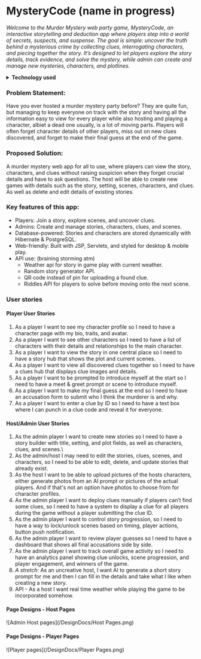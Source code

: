 # MysteryCode (name in progress)
_Welcome to the Murder Mystery web party game, MysteryCode, an interactive storytelling and deduction app where players step into a world of secrets, suspects, and suspense. The goal is simple: uncover the truth behind a mysterious crime by collecting clues, interrogating characters, and piecing together the story. It’s designed to let players explore the story details, track evidence, and solve the mystery, while admin can create and manage new mysteries, characters, and plotlines._

<details>
  <summary><b>Technology used</b></summary>

- JSP/Servlet with Hibernate for front end
- Java for backend application development
- PostgreSQL through Supabase for storing game details (free unlike AWS)
- AWS (Elastic Beanstalk/RDS) + Cognito for auth
- Git and GitHub for version control
- Maven for dependency management and builds
- JUnit for testing
- (others?)
</details>

### Problem Statement: 
Have you ever hosted a murder mystery party before? They are quite fun, but managing to keep everyone on track with the story and having all the information easy to view for every player while also hosting and playing a character, albiet a dead one usually, is a lot of moving parts. Players will often forget character details of other players, miss out on new clues discovered, and forget to make their final guess at the end of the game. 

### Proposed Solution:
A murder mystery web app for all to use, where players can view the story, characters, and clues without raising suspicion when they forget crucial details and have to ask questions. The host will be able to create new games with details such as the story, setting, scenes, characters, and clues. As well as delete and edit details of existing stories. 

### Key features of this app:
* Players: Join a story, explore scenes, and uncover clues.
* Admins: Create and manage stories, characters, clues, and scenes. 
* Database-powered: Stories and characters are stored dynamically with Hibernate & PostgreSQL.
* Web-friendly: Built with JSP, Servlets, and styled for desktop & mobile play.
* API use: (braining storming atm) 
  * Weather api for story in game play with current weather.
  * Random story generator API.
  * QR code instead of pin for uploading a found clue.
  * Riddles API for players to solve before moving onto the next scene.

### User stories

#### Player User Stories
1. As a player I want to see my character profile so I need to have a character page with my bio, traits, and avatar.
2. As a player I want to see other characters so I need to have a list of characters with their details and relationships to the main character.
3. As a player I want to view the story in one central place so I need to have a story hub that shows the plot and current scenes.
4. As a player I want to view all discovered clues together so I need to have a clues hub that displays clue images and details.
5. As a player I want to be prompted to introduce myself at the start so I need to have a meet & greet prompt or scene to introduce myself.
6. As a player I want to make my final guess at the end so I need to have an accusation form to submit who I think the murderer is and why.
7. As a player I want to enter a clue by ID so I need to have a text box where I can punch in a clue code and reveal it for everyone.

#### Host/Admin User Stories
1. As the admin player I want to create new stories so I need to have a story builder with title, setting, and plot fields, as well as characters, clues, and scenes.\
2. As the admin/host I may need to edit the stories, clues, scenes, and characters, so I need to be able to edit, delete, and update stories that already exist.
3. As the host I want to be able to upload pictures of the hosts characters, either generate photos from an AI prompt or pictures of the actual players. And if that's not an option have photos to choose from for character profiles.
4. As the admin player I want to deploy clues manually if players can’t find some clues, so I need to have a system to display a clue for all players during the game without a player submitting the clue ID.
5. As the admin player I want to control story progression, so I need to have a way to lock/unlock scenes based on timing, player actions, button push notification.
6. As the admin player I want to review player guesses so I need to have a dashboard that shows all final accusations side by side. 
7. As the admin player I want to track overall game activity so I need to have an analytics panel showing clue unlocks, scene progression, and player engagement, and winners of the game. 
8. _A stretch:_ As an uncreative host, I want AI to generate a short story prompt for me and then I can fill in the details and take what I like when creating a new story.
9. API - As a host I want real time weather while playing the game to be incorporated somehow.

#### Page Designs - Host Pages 

![Admin Host pages](/DesignDocs/Host Pages.png)
#### Page Designs - Player Pages
![Player pages](/DesignDocs/Player Pages.png)